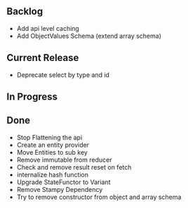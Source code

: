 ## Backlog

- Add api level caching
- Add ObjectValues Schema (extend array schema)

## Current Release

- Deprecate select by type and id

## In Progress



## Done

- Stop Flattening the api
- Create an entity provider
- Move Entities to sub key
- Remove immutable from reducer
- Check and remove result reset on fetch
- internalize hash function
- Upgrade StateFunctor to Variant
- Remove Stampy Dependency
- Try to remove constructor from object and array schema
